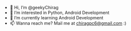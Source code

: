 - 👋 Hi, I’m @geekyChirag
- 👀 I’m interested in Python, Android Development
- 🌱 I’m currently learning Android Development
- 📫 Wanna reach me? Mail me at chiragpc6@gmail.com :)
<!---
geekyChirag/geekyChirag is a ✨ special ✨ repository because its `README.md` (this file) appears on your GitHub profile.
You can click the Preview link to take a look at your changes.
--->
